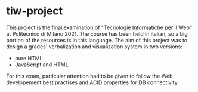 # tiw-project
This project is the final examination of "Tecnologie Informatiche per il Web" at Politecnico di Milano 2021. The course has been held in italian, so a big portion of the resources is in this language.
The aim of this project was to design a grades' verbalization and visualization system in two versions: 
- pure HTML 
- JavaScript and HTML 

For this exam, particular attention had to be given to follow the Web developement best practises and ACID properties for DB connectivity.
